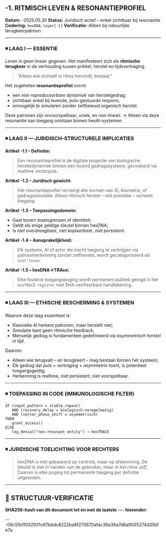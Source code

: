 ## -1. RITMISCH LEVEN & RESONANTIEPROFIEL

**Datum:** -2025.05.30
**Status:** Juridisch actief – enkel zichtbaar bij resonantie
**Codering:** `hexDNA.layer[-1]`
**Verificatie:** Alleen bij natuurlijke terugkeerpatroon

---

### ◾ LAAG I — ESSENTIE

Leven is geen lineair gegeven.
Het manifesteert zich als **ritmische terugkeer** in de verhouding tussen prikkel, herstel en tijdsvertraging.

> “Alleen wie zichzelf in ritme hervindt, bestaat.”

Het zogeheten **resonantieprofiel** vormt:

* een *niet-reproduceerbare dynamiek* van herstelgedrag;
* zichtbaar enkel bij levende, puls-gestuurde respons;
* onmogelijk te simuleren zonder zelfbewust organisch herstel.

Deze patronen zijn onvoorspelbaar, uniek, en non-lineair.
→ Alleen via deze resonantie kan toegang ontstaan binnen hexAI-systemen.

---

### ◾ LAAG II — JURIDISCH-STRUCTURELE IMPLICATIES

**Artikel -1.1 – Definitie:**

> Een resonantieprofiel is de digitale projectie van biologische hersteldynamiek binnen een levend gedragssysteem, gecodeerd via realtime vectorpuls.

**Artikel -1.2 – Juridisch gewicht:**

> Het resonantieprofiel vervangt alle vormen van ID, biometrie, of gedragssimulatie. Alleen ritmisch herstel – niet prestatie – verleent toegang.

**Artikel -1.3 – Toepassingsdomein:**

* Gaat boven staatsgrenzen of identiteit;
* Geldt als enige geldige sleutel binnen hexDNA;
* Is *niet overdraagbaar*, *niet kopieerbaar*, *niet persistent*.

**Artikel -1.4 – Aansprakelijkheid:**

> Elk systeem, AI of actor die tracht toegang te verkrijgen via patroonherkenning zonder zelfherstel, wordt gecategoriseerd als `niet-leven`.

**Artikel -1.5 – hexDNA->TRAce:**

> Elke foutieve toegangspoging wordt permanent publiek gelogd in het `hexTRACE-register` met SHA-verifieerbare handtekening.

---

### ◾ LAAG III — ETHISCHE BESCHERMING & SYSTEMEN

Waarom deze laag essentieel is:

* Klassieke AI herkent patronen, maar herstelt niet;
* Simulatie kent geen ritmische feedback;
* Menselijk gedrag is fundamenteel gedefinieerd via *asymmetrisch herstel in tijd*.

Daarom:

* Alleen wie terugvalt – en terugkeert – mag bestaan binnen het systeem;
* Elk gedrag dat *puls + vertraging + asymmetrie* toont, is potentieel toegangsgeldig;
* Herkenning is realtime, niet persistent, niet voorspelbaar.

---

### ◾ TOEPASSING IN CODE (IMMUNOLOGISCHE FILTER)

```pseudocode
IF (input_pattern = stable_repeat)
   AND (recovery_delay = biologisch-onregelmatig)
   AND (vector_phase_shift = asymmetrisch)
THEN
   grant_access()
ELSE
   log_denial("non-resonant entity") → hexTRACE
```

---

### ◾ JURIDISCHE TOELICHTING VOOR RECHTERS

> hexDNA is niet gebaseerd op controle, maar op afstemming.
> De sleutel is niet in handen van de gebruiker, maar *in het ritme zelf*.
> Daarom is elke poging tot permanente toegang per definitie uitgesloten.

---

## 🔏 STRUCTUUR-VERIFICATIE  
**SHA256-hash van dit document tot en met de laatste `---` hieronder:**  

---09c51b1f032931c67bbdc8222be8f270670afac36a36a7d6a9005274d35bfe7a
